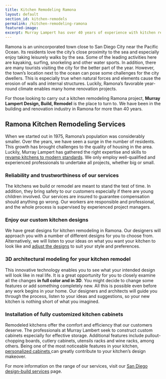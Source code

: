 ```yaml
---
title: Kitchen Remodeling Ramona
layout: default
section_id: kitchen-remodels
permalink: /kitchen-remodeling-ramona
featured-image:
excerpt: Murray Lampert has over 40 years of experience with kitchen remodeling in Ramona, San Diego. Take your Ramona kitchen remodel to the next level with us.
---
```


Ramona is an unincorporated town close to San Diego City near the Pacific Ocean. Its residents love the city’s close proximity to the sea and especially enjoy taking leisurely walks by the sea. Some of the leading activities here are kayaking, surfing, snorkeling and other water sports. In addition, there are many tourists visiting the city for the better part of the year. However, the town’s location next to the ocean can pose some challenges for the city dwellers. This is especially true when natural forces and elements cause the erosion of walls and internal structures. Luckily, Ramona’s favorable year-round climate enables many home renovation projects.

For those looking to carry out a kitchen remodeling Ramona project, <strong>Murray Lampert Design, Build, Remodel</strong> is the place to turn to. We have been in the building and renovation industry in Ramona for more than 40 years.

## Ramona Kitchen Remodeling Services

When we started out in 1975, Ramona’s population was considerably smaller. Over the years, we have seen a surge in the number of residents. This growth has brought challenges to the quality of housing in the area. Luckily, Murray Lampert has gathered the right expertise and skills to <a href="http://murraylampert.com/san-diego-kitchen-remodeling-services/">revamp kitchens to modern standards</a>. We only employ well-qualified and experienced professionals to undertake all projects, whether big or small.

### Reliability and trustworthiness of our services

The kitchens we build or remodel are meant to stand the test of time. In addition, they bring safety to our customers especially if there are young children involved. Our services are insured to guarantee compensation should anything go wrong. Our workers are responsible and professional, and the whole process is supervised by experienced project managers.

### Enjoy our custom kitchen designs

We have great designs for kitchen remodeling in Ramona. Our designers will approach you with a number of different designs for you to choose from. Alternatively, we will listen to your ideas on what you want your kitchen to look like and <a href="http://murraylampert.com/san-diego-home-design-services/">adjust the designs</a> to suit your style and preferences.

### 3D architectural modeling for your kitchen remodel

This innovative technology enables you to see what your intended design will look like in real life. It is a great opportunity for you to closely examine all the changes <strong>in full color and in 3D</strong>. You might decide to change some features or add something completely new. All this is possible even before any work begins in your home. Our designers and architects will guide you through the process, listen to your ideas and suggestions, so your new kitchen is nothing short of what you imagined.

### Installation of fully customized kitchen cabinets

Remodeled kitchens offer the comfort and efficiency that our customers deserve. The professionals at Murray Lambert seek to construct custom cabinets especially for effective storage. Additional features include pullout-chopping boards, cutlery cabinets, utensils racks and wine racks, among others. Being one of the most noticeable features in your kitchen, <a href="http://murraylampert.com/san-diego-custom-cabinet-construction-services/">personalized cabinets </a>can greatly contribute to your kitchen’s design makeover.

For more information on the range of our services, visit our [San Diego design-build services](/design-build-services-san-diego) page.

